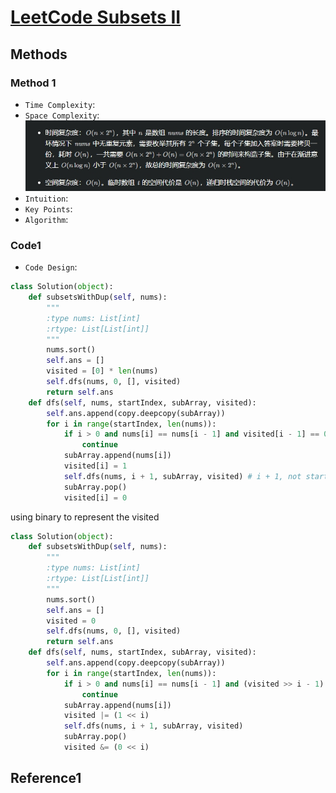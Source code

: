 # [LeetCode Subsets II](https://leetcode.cn/problems/subsets-ii/)

## Methods

### Method 1

* `Time Complexity`:
* `Space Complexity`:
![158](/Image/158.png)
* `Intuition`:
* `Key Points`:
* `Algorithm`:

### Code1

* `Code Design`:

```python
class Solution(object):
    def subsetsWithDup(self, nums):
        """
        :type nums: List[int]
        :rtype: List[List[int]]
        """
        nums.sort()
        self.ans = []
        visited = [0] * len(nums)
        self.dfs(nums, 0, [], visited)
        return self.ans
    def dfs(self, nums, startIndex, subArray, visited):
        self.ans.append(copy.deepcopy(subArray))
        for i in range(startIndex, len(nums)):
            if i > 0 and nums[i] == nums[i - 1] and visited[i - 1] == 0:
                continue
            subArray.append(nums[i])
            visited[i] = 1
            self.dfs(nums, i + 1, subArray, visited) # i + 1, not startIndex + 1 !!!
            subArray.pop()
            visited[i] = 0
```

using binary to represent the visited

```python
class Solution(object):
    def subsetsWithDup(self, nums):
        """
        :type nums: List[int]
        :rtype: List[List[int]]
        """
        nums.sort()
        self.ans = []
        visited = 0
        self.dfs(nums, 0, [], visited)
        return self.ans
    def dfs(self, nums, startIndex, subArray, visited):
        self.ans.append(copy.deepcopy(subArray))
        for i in range(startIndex, len(nums)):
            if i > 0 and nums[i] == nums[i - 1] and (visited >> i - 1) & 1 == 0:
                continue
            subArray.append(nums[i])
            visited |= (1 << i)
            self.dfs(nums, i + 1, subArray, visited)
            subArray.pop()
            visited &= (0 << i)

```

## Reference1

